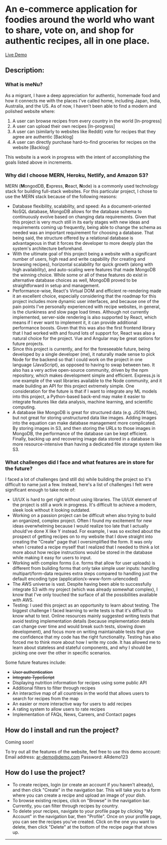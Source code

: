 # An e-commerce application for foodies around the world who want to share, vote on, and shop for authentic recipes, all in one place.

[Live Demo](https://menu-io.netlify.app/)

## Description:

### What is meNu?
As a migrant, I have a deep appreciation for authentic, homemade food and how it connects me with the places I've called home, including Japan, India, Australia, and the US. As of now, I haven't been able to find a modern and polished website where:
 1. A user can browse recipes from every country in the world [In-progress]
 2. A user can upload their own recipes [In-progress]
 3. A user can (similarly to websites like Reddit) vote for recipes that they agree are authentic [Backlog]
 4. A user can directly purchase hard-to-find groceries for recipes on the website [Backlog]

This website is a work in progress with the intent of accomplishing the goals listed above in increments. 

### Why did I choose MERN, Heroku, Netlify, and Amazon S3?

MERN (**M**ongodDB, **E**xpress, **R**eact, **N**ode) is a commonly used technology stack for building full-stack websites. For this particular project, I chose to use the MERN stack because of the following reasons:

- Database flexibility, scalability, and speed: As a document-oriented NoSQL database, MongoDB allows for the database schema to continuously evolve based on changing data requirements. Given that this project is very much still in its early stages with new ideas and requirements coming up frequently, being able to change the schema as needed was an important requirement for choosing a database. That being said, the structure offered by a relational database is advantageous in that it forces the developer to more deeply plan the system's architecture beforehand. 
- With the ultimate goal of this project being a website with a significant number of users, high read and write capability (for creating and browsing recipes), horizontal scalability for quick growth (along with high availability), and auto-scaling were features that made MongoDB the winning choice. While some or all of these features do exist in alternative database choices as well, MongoDB proved to be straightforward in setup and management.
- Performance-wise, React's Virtual DOM and efficient re-rendering made it an excellent choice, especially considering that the roadmap for this project includes more dynamic user interfaces, and because one of the pain points I've personally experienced with recipe websites, in general, is the clunkiness and slow page load times. Although not currently implemented, server-side rendering is also supported by React, which means if I ever want to implement it, it can provide additional performance boosts. Given that this was also the first frontend library that I had worked with and found lots of support for, React was also a natural choice for the project. Vue and Angular may be great options for future projects.
- Since this project is currently, and for the foreseeable future, being developed by a single developer (me), it naturally made sense to pick Node for the backend so that I could work on the project in one language (JavaScript), as opposed to having to swap between two. It also has a very active open-source community, driven by the npm repository, which makes development simple and efficient. Express.js is one example of the vast libraries available to the Node community, and it made building an API for this project extremely simple. One consideration for the future is that if I want to integrate any ML models into this project, a Python-based back-end may make it easier to integrate features like data analysis, machine learning, and scientific computing. 
- A database like MongoDB is great for structured data (e.g. JSON files), but not great for storing unstructured data like images. Adding images into the equation can make database management more complicated. By storing images in S3, and then storing the URLs to those images in MongoDB, the performance of the database can be kept efficient. Finally, backing up and recovering image data stored in a database is more resource-intensive than having a dedicated file storage system like S3.

### What challenges did I face and what features are in store for the future?
I faced a lot of challenges (and still do) while building the project so it's difficult to name just a few. Instead, here's a list of challenges I felt were significant enough to take note of:
- UI/UX is hard to get right without using libraries. The UI/UX element of the project is still a work in progress. It's difficult to achieve a modern, sleek look without it looking outdated.
- Working on a passion project can be difficult when also trying to build an organized, complex project. Often I found my excitement for new ideas overwhelming because I would realize too late that I actually should've done X like Y instead. For example, I was so excited about the prospect of getting recipes on to my website that I dove straight into creating the "Create" page that I oversimplified the form. It was only when I created a recipe myself that I realized that I needed to think a lot more about how recipe instructions would be stored in the database while making it easy for users to input.
- Working with complex forms (i.e. forms that allow for user uploads) is different from building forms that only take simple user inputs: handling multipart/form-data requires extra steps compared to handling just the default encoding type (application/x-www-form-urlencoded)
- The AWS universe is vast. Despite having been able to successfully integrate S3 with my project (which was already somewhat complex), I know that I've only touched the surface of all the possibilities available with AWS.
- Testing: I used this project as an opportunity to learn about testing. The biggest challenge I faced learning to write tests is that it's difficult to know what to test. Online resources mainly suggested writing tests that avoid testing implementation details (because implementation details can change over time and would break such tests, slowing down development), and focus more on writing maintainable tests that give me confidence that my code has the right functionality. Testing has also forced me to think more about how I write my code. It has allowed me to learn about stateless and stateful components, and why I should be picking one over the other in specific scenarios. 

Some future features include:

- ~~User authentication~~
- ~~Integrate TypeScript~~
- Displaying nutrition information for recipes using some public API
- Additional filters to filter through recipes
- An interactive map of all countries in the world that allows users to search for recipes from the map
- An easier or more interactive way for users to add recipes
- A rating system to allow users to rate recipes
- Implementation of FAQs, News, Careers, and Contact pages

## How do I install and run the project?
Coming soon!

To try out all the features of the website, feel free to use this demo account:
Email address: ar-demo@demo.com
Password: ARdemo123

## How do I use the project?
 - To create recipes, login (or create an account if you haven't already), and then click "Create" in the navigation bar. This will take you to a form where you can create a recipe and upload an image of your dish.
 - To browse existing recipes, click on "Browse" in the navigation bar. Currently, you can filter through recipes by country.
 - To delete your recipes, navigate to your profile page by clicking "My Account" in the navigation bar, then "Profile". Once on your profile page, you can see the recipes you've created. Click on the one you want to delete, then click "Delete" at the bottom of the recipe page that shows up.

------------------------------------------------------------------------------------
